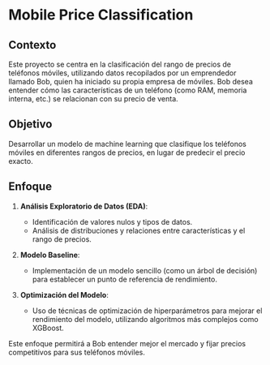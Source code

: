 # Mobile Price Classification

## Contexto
Este proyecto se centra en la clasificación del rango de precios de teléfonos móviles, utilizando datos recopilados por un emprendedor llamado Bob, quien ha iniciado su propia empresa de móviles. Bob desea entender cómo las características de un teléfono (como RAM, memoria interna, etc.) se relacionan con su precio de venta.

## Objetivo
Desarrollar un modelo de machine learning que clasifique los teléfonos móviles en diferentes rangos de precios, en lugar de predecir el precio exacto.

## Enfoque
1. **Análisis Exploratorio de Datos (EDA)**: 
   - Identificación de valores nulos y tipos de datos.
   - Análisis de distribuciones y relaciones entre características y el rango de precios.

2. **Modelo Baseline**: 
   - Implementación de un modelo sencillo (como un árbol de decisión) para establecer un punto de referencia de rendimiento.

3. **Optimización del Modelo**: 
   - Uso de técnicas de optimización de hiperparámetros para mejorar el rendimiento del modelo, utilizando algoritmos más complejos como XGBoost.

Este enfoque permitirá a Bob entender mejor el mercado y fijar precios competitivos para sus teléfonos móviles.
